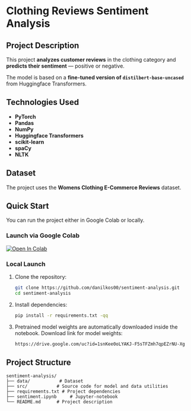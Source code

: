 # Clothing Reviews Sentiment Analysis

## Project Description
This project **analyzes customer reviews** in the clothing category and **predicts their sentiment** — positive or negative.

The model is based on a **fine-tuned version of `distilbert-base-uncased`** from Huggingface Transformers.

## Technologies Used
- **PyTorch**
- **Pandas**
- **NumPy**
- **Huggingface Transformers**
- **scikit-learn**
- **spaCy**
- **NLTK**

## Dataset
The project uses the **Womens Clothing E-Commerce Reviews** dataset.

## Quick Start

You can run the project either in Google Colab or locally.

### Launch via Google Colab
[![Open In Colab](https://colab.research.google.com/assets/colab-badge.svg)](https://colab.research.google.com/github/danilkos00/sentiment-analysis/blob/main/sentiment.ipynb)

### Local Launch

1. Clone the repository:
   ```bash
   git clone https://github.com/danilkos00/sentiment-analysis.git
   cd sentiment-analysis

2. Install dependencies:
    ```bash
    pip install -r requirements.txt -qq

3. Pretrained model weights are automatically downloaded inside the notebook. Download link for model weights:
    ```bash
    https://drive.google.com/uc?id=1snKee0oLYAKJ-F5sTFZmh7qpEZrNU-Xg

## Project Structure
    sentiment-analysis/
    ├── data/           # Dataset
    ├── src/           # Source code for model and data utilities
    ├── requirements.txt # Project dependencies
    ├── sentiment.ipynb     # Jupyter-notebook
    └── README.md      # Project description

